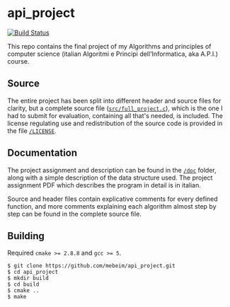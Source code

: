 # api_project

[![Build Status](https://travis-ci.org/mebeim/api_project.svg?branch=developing)](https://travis-ci.org/mebeim/api_project)

This repo contains the final project of my Algorithms and principles of computer science (italian Algoritmi e Principi dell'Informatica, aka A.P.I.) course.

## Source

The entire project has been split into different header and source files for clarity, but a complete source file ([`src/full_project.c`][1]), which is the one I had to submit for evaluation, containing all that's needed, is included. The license regulating use and redistribution of the source code is provided in the file [`/LICENSE`][2].

## Documentation

The project assignment and description can be found in the [`/doc`][3] folder, along with a simple description of the data structure used. The project assignment PDF which describes the program in detail is in italian.

Source and header files contain explicative comments for every defined function, and more comments explaining each algorithm almost step by step can be found in the complete source file.

## Building

Required `cmake >= 2.8.8` and `gcc >= 5`.

	$ git clone https://github.com/mebeim/api_project.git
	$ cd api_project
    $ mkdir build
    $ cd build
    $ cmake ..
    $ make

 [1]: https://github.com/mebeim/api_project/blob/master/src/full_project.c
 [2]: https://github.com/mebeim/api_project/blob/master/LICENSE
 [3]: https://github.com/mebeim/api_project/tree/master/doc